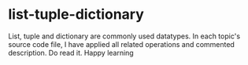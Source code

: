 # list-tuple-dictionary
List, tuple and dictionary are commonly used datatypes. In each topic's source code file, I have applied all related operations and commented description. Do read it. Happy learning
